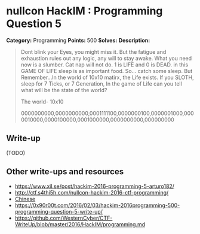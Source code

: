 # nullcon HackIM : Programming Question 5

**Category:** Programming
**Points:** 500
**Solves:**
**Description:**

> Dont blink your Eyes, you might miss it. But the fatigue and exhaustion rules out any logic, any will to stay awake. What you need now is a slumber. Cat nap will not do. 1 is LIFE and 0 is DEAD. in this GAME OF LIFE sleep is as important food. So... catch some sleep. But Remember...In the world of 10x10 matirx, the Life exists. If you SLOTH, sleep for 7 Ticks, or 7 Generation, In the game of Life can you tell what will be the state of the world?
>
> The world- 10x10
>
> 0000000000,0000000000,0001111100,0000000100,0000001000,0000010000,0000100000,0001000000,0000000000,000000000


## Write-up

(TODO)

## Other write-ups and resources

* <https://www.xil.se/post/hackim-2016-programming-5-arturo182/>
* <http://ctf.s4thi5h.com/nullcon-hackim-2016-ctf-programming/>
* [Chinese](http://www.cnblogs.com/Christmas/p/5176464.html)
* <https://0x90r00t.com/2016/02/03/hackim-2016programming-500-programming-question-5-write-up/>
* <https://github.com/WesternCyber/CTF-WriteUp/blob/master/2016/HackIM/programming.md>
